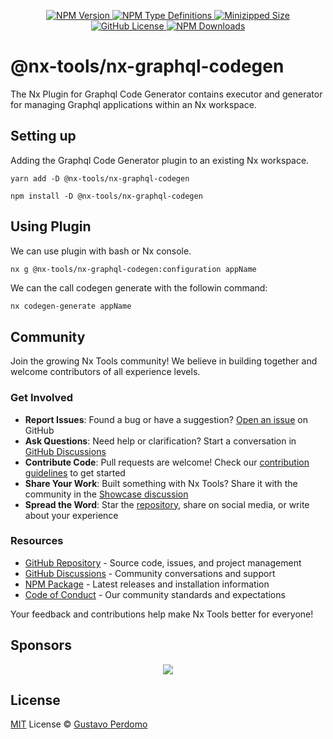 <p align="center">
  <a href="https://www.npmjs.com/package/@nx-tools/nx-graphql-codegen">
    <img alt="NPM Version" src="https://img.shields.io/npm/v/@nx-tools/nx-graphql-codegen"/>
  </a>
  <a href="https://www.npmjs.com/package/@nx-tools/nx-graphql-codegen">
    <img alt="NPM Type Definitions" src="https://img.shields.io/npm/types/@nx-tools/nx-graphql-codegen"/>
  </a>
  <a href="https://bundlephobia.com/package/@nx-tools/nx-graphql-codegen">
    <img alt="Minizipped Size" src="https://img.shields.io/bundlephobia/minzip/@nx-tools/nx-graphql-codegen" />
  </a>
  <a href="https://github.com/gperdomor/nx-tools/blob/main/LICENSE">
    <img alt="GitHub License" src="https://img.shields.io/github/license/gperdomor/nx-tools"/>
  </a>
  <a href="https://www.npmjs.com/package/@nx-tools/nx-graphql-codegen">
    <img alt="NPM Downloads" src="https://img.shields.io/npm/dm/@nx-tools/nx-graphql-codegen"/>
  </a>
</p>

# @nx-tools/nx-graphql-codegen

The Nx Plugin for Graphql Code Generator contains executor and generator for managing Graphql applications within an Nx workspace.

## Setting up

Adding the Graphql Code Generator plugin to an existing Nx workspace.

```yarn
yarn add -D @nx-tools/nx-graphql-codegen
```

```npm
npm install -D @nx-tools/nx-graphql-codegen
```

## Using Plugin

We can use plugin with bash or Nx console.

```bash
nx g @nx-tools/nx-graphql-codegen:configuration appName
```

We can the call codegen generate with the followin command:

```
nx codegen-generate appName
```

## Community

Join the growing Nx Tools community! We believe in building together and welcome contributors of all experience levels.

### Get Involved

- **Report Issues**: Found a bug or have a suggestion? [Open an issue](https://github.com/gperdomor/nx-tools/issues/new/choose) on GitHub
- **Ask Questions**: Need help or clarification? Start a conversation in [GitHub Discussions](https://github.com/gperdomor/nx-tools/discussions)
- **Contribute Code**: Pull requests are welcome! Check our [contribution guidelines](https://github.com/gperdomor/nx-tools/blob/main/CONTRIBUTING.md) to get started
- **Share Your Work**: Built something with Nx Tools? Share it with the community in the [Showcase discussion](https://github.com/gperdomor/nx-tools/discussions/categories/show-and-tell)
- **Spread the Word**: Star the [repository](https://github.com/gperdomor/nx-tools), share on social media, or write about your experience

### Resources

- [GitHub Repository](https://github.com/gperdomor/nx-tools) - Source code, issues, and project management
- [GitHub Discussions](https://github.com/gperdomor/nx-tools/discussions) - Community conversations and support
- [NPM Package](https://www.npmjs.com/package/@nx-tools/nx-graphql-codegen) - Latest releases and installation information
  <!-- - [Documentation](https://nx-tools.vercel.app) - Comprehensive guides and API reference -->
- [Code of Conduct](https://github.com/gperdomor/nx-tools/blob/main/CODE_OF_CONDUCT.md) - Our community standards and expectations

Your feedback and contributions help make Nx Tools better for everyone!

## Sponsors

<p align="center">
  <a href="https://cdn.jsdelivr.net/gh/gperdomor/static/sponsors.svg">
    <img src='https://cdn.jsdelivr.net/gh/gperdomor/static/sponsors.svg'/>
  </a>
</p>

## License

[MIT](https://github.com/gperdomor/nx-tools/blob/main/LICENSE) License © [Gustavo Perdomo](https://github.com/gperdomor)
